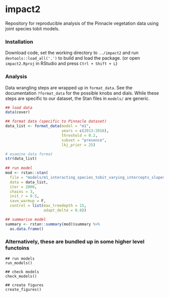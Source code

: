 # impact2

Repository for reproducible analysis of the Pinnacle vegetation
data using joint species tobit models.

### Installation

Download code, set the working directory to `../impact2` and run `devtools::load_all('.')` to build and load the package.
(or open `impact2.Rproj` in RStudio and press `Ctrl + Shift + L`)
### Analysis

Data wrangling steps are wrapped up in `format_data`. See the documentation `?format_data` for the possible knobs and dials.
While these steps are specific to our dataset, the Stan files in `models/` are generic. 

``` r
## load data
data(cover)

## format data (specific to Pinnacle dataset)
data_list <- format_data(model = "m1",
                         years = c(2013:2016),
                         threshold = 0.2,
                         subset = "presence",
                         lkj_prior = 25)

# examine data format
str(data_list)
                         
## run model
mod <- rstan::stan(
  file = "models/m1_interacting_species_tobit_varying_intercepts_slopes.stan",
  data = data_list,
  iter = 2000,
  chains = 3,
  init_r = 0.5,
  save_warmup = F,
  control = list(max_treedepth = 15,
                 adapt_delta = 0.8))

## summarise model
summary <- rstan::summary(mod)$summary %>%
  as.data.frame()
```

### Alternatively, these are bundled up in some higher level functoins

```
## run models
run_models()

## check models
check_models()

## create figures
create_figures()
```

